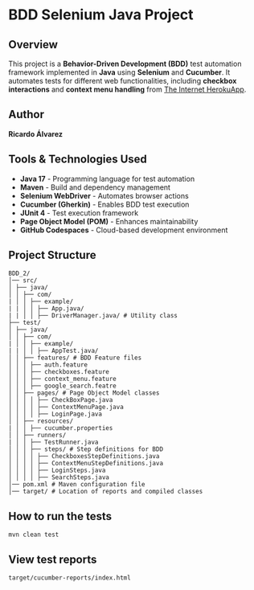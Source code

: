 # BDD Selenium Java Project

## Overview
This project is a **Behavior-Driven Development (BDD)** test automation framework implemented in **Java** using **Selenium** and **Cucumber**. It automates tests for different web functionalities, including **checkbox interactions** and **context menu handling** from [The Internet HerokuApp](https://the-internet.herokuapp.com).

## Author
**Ricardo Álvarez**

## Tools & Technologies Used
- **Java 17** - Programming language for test automation
- **Maven** - Build and dependency management
- **Selenium WebDriver** - Automates browser actions
- **Cucumber (Gherkin)** - Enables BDD test execution
- **JUnit 4** - Test execution framework
- **Page Object Model (POM)** - Enhances maintainability
- **GitHub Codespaces** - Cloud-based development environment

## Project Structure

```
BDD_2/ 
│── src/  
│ ├── java/  
│ │ ├── com/
| │ │ ├── example/
| | │ │ ├── App.java/
| | │ │ ├── DriverManager.java/ # Utility class
├── test/  
│ ├── java/  
│ │ ├── com/
| │ │ ├── example/
| | │ │ ├── AppTest.java/
│ │ ├── features/ # BDD Feature files 
│ │ │ ├── auth.feature
│ │ │ ├── checkboxes.feature 
│ │ │ ├── context_menu.feature 
│ │ │ ├── google_search.featre
│ │ ├── pages/ # Page Object Model classes 
│ │ │ │ ├── CheckBoxPage.java 
│ │ │ │ ├── ContextMenuPage.java 
│ │ │ │ ├── LoginPage.java 
│ │ ├── resources/  
| │ │ ├── cucumber.properties
│ │ ├── runners/  
| │ │ ├── TestRunner.java  
│ │ │ ├── steps/ # Step definitions for BDD 
│ │ │ │ ├── CheckboxesStepDefinitions.java 
│ │ │ │ ├── ContextMenuStepDefinitions.java 
│ │ │ │ ├── LoginSteps.java 
│ │ │ │ ├── SearchSteps.java 
│── pom.xml # Maven configuration file 
│── target/ # Location of reports and compiled classes
```

## How to run the tests

`mvn clean test` 

## View test reports

 `target/cucumber-reports/index.html` 
